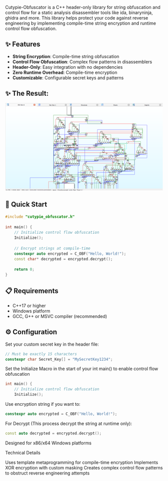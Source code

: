 Cutypie-Obfuscator is a C++ header-only library for string obfuscation and control flow for a static analysis disassembler tools like ida, binaryninja, ghidra and more. 
This library helps protect your code against reverse engineering by implementing compile-time string encryption and runtime control flow obfuscation.


## ✨ Features
- **String Encryption**: Compile-time string obfuscation
- **Control Flow Obfuscation**: Complex flow patterns in disassemblers
- **Header-Only**: Easy integration with no dependencies
- **Zero Runtime Overhead**: Compile-time encryption
- **Customizable**: Configurable secret keys and patterns


## ✨ The Result:
<div align="center">
    <img src="images/example.png" alt="result" width="700"/>
</div>

## 🚀 Quick Start
```cpp
#include "cutypie_obfuscator.h"

int main() {
    // Initialize control flow obfuscation
    Initialize();

    // Encrypt strings at compile-time
    constexpr auto encrypted = C_OBF("Hello, World!");
    const char* decrypted = encrypted.decrypt();
    
    return 0;
}
```
## 📋 Requirements
- C++17 or higher
- Windows platform
- GCC, G++ or MSVC compiler (recommended)

## ⚙️ Configuration
Set your custom secret key in the header file:
```cpp
// Must be exactly 15 characters
constexpr char Secret_Key[] = "MySecretKey1234";
```
Set the Initialize Macro in the start of your int main() to enable control flow obfuscation
```cpp
int main() {
    // Initialize control flow obfuscation
    Initialize();
```

Use encryption string if you want to:
```cpp
constexpr auto encrypted = C_OBF("Hello, World!");
```
For Decrypt (This process decrypt the string at runtime only):
```cpp
const auto decrypted = encrypted.decrypt();
```
Designed for x86/x64 Windows platforms

Technical Details

Uses template metaprogramming for compile-time encryption
Implements XOR encryption with custom masking
Creates complex control flow patterns to obstruct reverse engineering attempts
